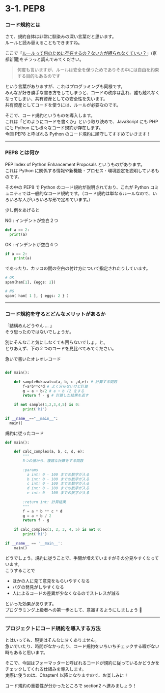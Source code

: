 # 3-1. PEP8

### コード規約とは
さて、規約自体は非常に馴染みの深い言葉だと思います。<br>
ルールと読み替えることもできますね。

ここで「[ルールって何のために存在するの？ない方が縛られなくていい？](https://mbp-japan.com/kyoto/kyotocl/column/2605859/)」(京都新聞)をチラっと読んでみてください。<br>

> 何度も言いますが、ルールは安全を保つためでありその中には自由を約束する目的もあるのです

という言葉がありますが、これはプログラミングも同様です。<br>
みんなが好き勝手な書き方をしてしまうと、コードの秩序は乱れ、誰も触れなくなってしまい、共有資産としての安全性を失います。<br>
共有資産としてコードを使うには、ルールが必要なのです。

そこで、コード規約というものを導入します。<br>
これは「どのようにコードを書くか」という取り決めで、JavaScript にも PHP にも Python にも様々なコード規約が存在します。<br>
今回 PEP8 と呼ばれる Python のコード規約に順守してすすめていきます！

---

### PEP8 とは何か

PEP Index of Python Enhancement Proposals というものがあります。<br>
これは Python に関係する情報や新機能・プロセス・環境設定を説明しているものです。

その中の PEP8 で Python のコード規約が説明されており、これが Python コミュニティでは一般的なコード規約です。（コード規約は単なるルールなので、いろいろな人がいろいろな形で定めています。）

少し例をあげると

NG : インデントが空白２つ

```python
def a == 2:
  print(a)
```

OK : インデントが空白４つ

```python
if a == 2:
    print(a)
```

であったり、カッコの間の空白の付け方について指定されたりしています。

```python
# OK
spam(ham[1], {eggs: 2})

# NG
spam( ham[ 1 ], { eggs: 2 } )
```

---

### コード規約を守るとどんなメリットがあるか

「結構めんどうやん ... 」<br>
そう思ったのではないでしょうか。

別にそんなこと気にしなくても困らないでしょ。と。<br>
とりあえず、下の２つのコードを見比べてみてください。


急いで書いたオレオレコード
```python

def main():
    
    def sampleHukuzatsu(a, b, c ,d,e): # 計算する関数
        f=a*b**c*d # よく分らないけど計算
        g = a + b/2 # a + b /2 をする 
        return f - g # 計算した結果を返す
    
    if not sample(1,2,3,4,5) is 0:
        print('hi')
        
if __name__=="__main__":
  main()
```

規約に従ったコード
```python
def main():
    
    def calc_complex(a, b, c, d, e):
        """
        5つの値から、複雑な計算をする関数
        
        :params
          a int: 0 - 100 までの数字が入る
          b int: 0 - 100 までの数字が入る
          c int: 0 - 100 までの数字が入る
          d int: 0 - 100 までの数字が入る
          e int: 0 - 100 までの数字が入る
        
        :return int: 計算結果
        """
        f = a * b ** c * d
        g = a + b / 2
        return f - g
    
    if calc_complex(1, 2, 3, 4, 5) is not 0:
        print('hi')
        
if __name__ == '__main__':
    main()

```

どうでしょう。規約に従うことで、手間が増えていますがその分見やすくなっています。<br>
こうすることで

- ほかの人に見て意見をもらいやすくなる
- バグの発見がしやすくなる
- 人によるコードの差異が少なくなるのでストレスが減る

といった効果があります。<br>
プログラミング上級者への第一歩として、意識するようにしましょう :rocket:

---

### プロジェクトにコード規約を導入する方法

とはいっても、現実はそんなに甘くありません。<br>
急いでいたり、時間がなかったり、コード規約をいちいちチェックする暇がない時もあると思います。

そこで、今回はフォーマッターと呼ばれるコードが規約に従っているかどうかをチェックしてくれる仕組みを導入します。<br>
実際に使うのは、Chapter4 以降になりますので、お楽しみに！

コード規約の重要性が分かったところで section2 へ進みましょう！
